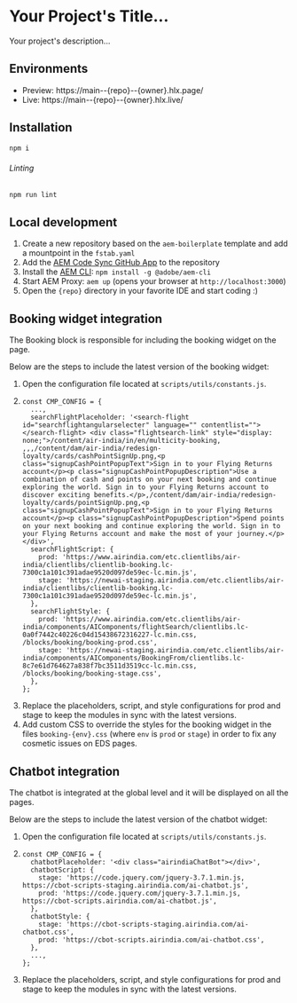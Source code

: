 # Your Project's Title...

Your project's description...

## Environments

- Preview: https://main--{repo}--{owner}.hlx.page/
- Live: https://main--{repo}--{owner}.hlx.live/

## Installation

```sh
npm i
```

###### Linting

```sh
npm run lint
```

## Local development

1. Create a new repository based on the `aem-boilerplate` template and add a mountpoint in the `fstab.yaml`
2. Add the [AEM Code Sync GitHub App](https://github.com/apps/aem-code-sync) to the repository
3. Install the [AEM CLI](https://github.com/adobe/aem-cli): `npm install -g @adobe/aem-cli`
4. Start AEM Proxy: `aem up` (opens your browser at `http://localhost:3000`)
5. Open the `{repo}` directory in your favorite IDE and start coding :)

## Booking widget integration

The Booking block is responsible for including the booking widget on the page.

Below are the steps to include the latest version of the booking widget:

1. Open the configuration file located at `scripts/utils/constants.js`.
2. ```
   const CMP_CONFIG = {
     ...,
     searchFlightPlaceholder: '<search-flight id="searchflightangularselecter" language="" contentlist=""></search-flight> <div class="flightsearch-link" style="display: none;">/content/air-india/in/en/multicity-booking, ,,,/content/dam/air-india/redesign-loyalty/cards/cashPointSignUp.png,<p class="signupCashPointPopupText">Sign in to your Flying Returns account</p><p class="signupCashPointPopupDescription">Use a combination of cash and points on your next booking and continue exploring the world. Sign in to your Flying Returns account to discover exciting benefits.</p>,/content/dam/air-india/redesign-loyalty/cards/pointSignUp.png,<p class="signupCashPointPopupText">Sign in to your Flying Returns account</p><p class="signupCashPointPopupDescription">Spend points on your next booking and continue exploring the world. Sign in to your Flying Returns account and make the most of your journey.</p> </div>',
     searchFlightScript: {
       prod: 'https://www.airindia.com/etc.clientlibs/air-india/clientlibs/clientlib-booking.lc-7300c1a101c391adae9520d097de59ec-lc.min.js',
       stage: 'https://newai-staging.airindia.com/etc.clientlibs/air-india/clientlibs/clientlib-booking.lc-7300c1a101c391adae9520d097de59ec-lc.min.js',
     },
     searchFlightStyle: {
       prod: 'https://www.airindia.com/etc.clientlibs/air-india/components/AIComponents/flightSearch/clientlibs.lc-0a0f7442c40226c04d15438672316227-lc.min.css, /blocks/booking/booking-prod.css',
       stage: 'https://newai-staging.airindia.com/etc.clientlibs/air-india/components/AIComponents/BookingFrom/clientlibs.lc-8c7e61d764627a838f7bc3511d3519cc-lc.min.css, /blocks/booking/booking-stage.css',
     },
   };
   ```
3. Replace the placeholders, script, and style configurations for prod and stage to keep the modules in sync with the latest versions.
4. Add custom CSS to override the styles for the booking widget in the files `booking-{env}.css` (where `env` is `prod` or `stage`) in order to fix any cosmetic issues on EDS pages.

## Chatbot integration

The chatbot is integrated at the global level and it will be displayed on all the pages.

Below are the steps to include the latest version of the chatbot widget:

1. Open the configuration file located at `scripts/utils/constants.js`.
2. ```
   const CMP_CONFIG = {
     chatbotPlaceholder: '<div class="airindiaChatBot"></div>',
     chatbotScript: {
       stage: 'https://code.jquery.com/jquery-3.7.1.min.js, https://cbot-scripts-staging.airindia.com/ai-chatbot.js',
       prod: 'https://code.jquery.com/jquery-3.7.1.min.js, https://cbot-scripts.airindia.com/ai-chatbot.js',
     },
     chatbotStyle: {
       stage: 'https://cbot-scripts-staging.airindia.com/ai-chatbot.css',
       prod: 'https://cbot-scripts.airindia.com/ai-chatbot.css',
     },
     ...,
   };
   ```
3. Replace the placeholders, script, and style configurations for prod and stage to keep the modules in sync with the latest versions.
